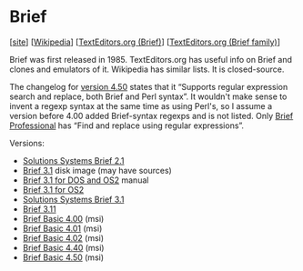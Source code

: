 # Brief

[[site](https://briefeditor.com/)]
[[Wikipedia](https://en.wikipedia.org/wiki/Brief_(text_editor))]
[[TextEditors.org (Brief)](https://texteditors.org/cgi-bin/wiki.pl?Brief)]
[[TextEditors.org (Brief family)](https://texteditors.org/cgi-bin/wiki.pl?BriefFamily)]

Brief was first released in 1985. TextEditors.org has useful info on Brief and
clones and emulators of it. Wikipedia has similar lists. It is closed-source.

The changelog for [version 4.50](https://briefeditor.com/releases.htm)
states that it “Supports regular expression search and replace, both Brief and
Perl syntax”. It wouldn't make sense to invent a regexp syntax at the same
time as using Perl's, so I assume a version before 4.00 added Brief-syntax
regexps and is not listed. Only [Brief Professional](https://briefeditor.com/download.htm)
has “Find and replace using regular expressions”.

Versions:
- [Solutions Systems Brief 2.1](https://winworldpc.com/product/brief/2x)
- [Brief 3.1](https://archive.org/details/ibm-pc-brief-3.1-sn-br-225032) disk
  image (may have sources)
- [Brief 3.1 for DOS and OS2](https://winworldpc.com/product/brief/3x) manual
- [Brief 3.1 for OS2](https://winworldpc.com/product/brief/3x)
- [Solutions Systems Brief 3.1](https://winworldpc.com/product/brief/3x)
- [Brief 3.11](https://winworldpc.com/product/brief/3x)
- [Brief Basic 4.00](https://www.briefeditor.com/bin/brief400.msi) (msi)
- [Brief Basic 4.01](https://www.briefeditor.com/bin/brief401.msi) (msi)
- [Brief Basic 4.02](https://www.briefeditor.com/bin/brief402.msi) (msi)
- [Brief Basic 4.40](https://www.briefeditor.com/bin/brief440.msi) (msi)
- [Brief Basic 4.50](https://www.briefeditor.com/bin/brief450.msi) (msi)
